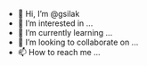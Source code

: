 - 👋 Hi, I’m @gsilak
- 👀 I’m interested in ...
- 🌱 I’m currently learning ...
- 💞️ I’m looking to collaborate on ...
- 📫 How to reach me ...

<!---
gsilak/gsilak is a ✨ special ✨ repository because its `README.md` (this file) appears on your GitHub profile.
You can click the Preview link to take a look at your changes.
--->
